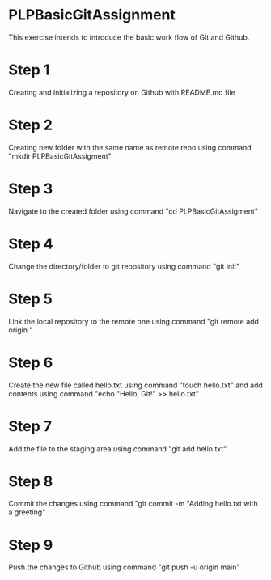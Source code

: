 # PLPBasicGitAssignment
This exercise intends to introduce the basic work flow of Git and Github.
# Step 1
Creating and initializing a repository on Github with README.md file
# Step 2
Creating new folder with the same name as remote repo using command "mkdir PLPBasicGitAssigment"
# Step 3 
Navigate to the created folder using command "cd PLPBasicGitAssigment"
# Step 4
Change the directory/folder to git repository using command "git init"
# Step 5
Link the local repository to the remote one using command "git remote add origin <remote repo url>"
# Step 6
Create the new file called hello.txt using command "touch hello.txt" and add contents using command "echo "Hello, Git!" >> hello.txt"
# Step 7
Add the file to the staging area using command "git add hello.txt"
# Step 8
Commit the changes using command "git commit -m "Adding hello.txt with a greeting"
# Step 9
Push the changes to Github using command "git push -u origin main"
